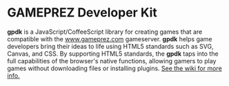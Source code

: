 # GAMEPREZ Developer Kit


**gpdk** is a JavaScript/CoffeeScript library for creating games that are compatible with the www.gameprez.com gameserver. 
**gpdk** helps game developers bring their ideas to life using HTML5 standards such as SVG, Canvas, and CSS. 
By supporting HTML5 standards, the **gpdk** taps into the full capabilities of the browser's native functions, allowing gamers to play games without downloading files or installing plugins.
[See the wiki for more info.](https://github.com/gameprez/gpdk/wiki)